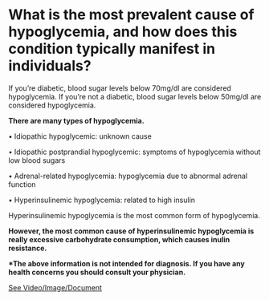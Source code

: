 # What is the most prevalent cause of hypoglycemia, and how does this condition typically manifest in individuals?

If you’re diabetic, blood sugar levels below 70mg/dl are considered hypoglycemia. If you’re not a diabetic, blood sugar levels below 50mg/dl are considered hypoglycemia.

**There are many types of hypoglycemia.**

• Idiopathic hypoglycemic: unknown cause

• Idiopathic postprandial hypoglycemic: symptoms of hypoglycemia without low blood sugars

• Adrenal-related hypoglycemia: hypoglycemia due to abnormal adrenal function

• Hyperinsulinemic hypoglycemia: related to high insulin

Hyperinsulinemic hypoglycemia is the most common form of hypoglycemia.

**However, the most common cause of hyperinsulinemic hypoglycemia is really excessive carbohydrate consumption, which causes inulin resistance.**

**\*The above information is not intended for diagnosis. If you have any health concerns you should consult your physician.**

 [See Video/Image/Document](https://hls-player.drberg.com/asset?path=migrated-assets/the-most-common-cause-of-hypoglycemia)